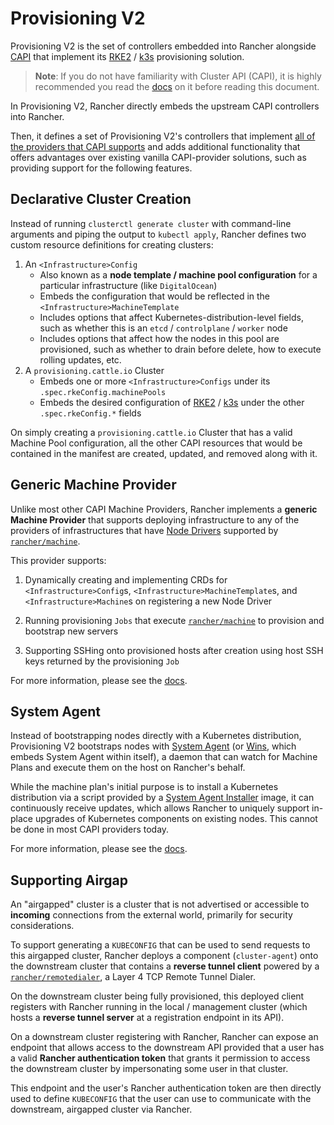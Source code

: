 # Provisioning V2

Provisioning V2 is the set of controllers embedded into Rancher alongside [CAPI](./capi/README.md) that implement its [RKE2](https://docs.rke2.io/) / [k3s](https://k3s.io/) provisioning solution.

> **Note**: If you do not have familiarity with Cluster API (CAPI), it is highly recommended you read the [docs](./capi/README.md) on it before reading this document.

In Provisioning V2, Rancher directly embeds the upstream CAPI controllers into Rancher.

Then, it defines a set of Provisioning V2's controllers that implement [all of the providers that CAPI supports](./capi/terminology.md) and adds additional functionality that offers advantages over existing vanilla CAPI-provider solutions, such as providing support for the following features.

## Declarative Cluster Creation

Instead of running `clusterctl generate cluster` with command-line arguments and piping the output to `kubectl apply`, Rancher defines two custom resource definitions for creating clusters:
1. An `<Infrastructure>Config`
    - Also known as a **node template / machine pool configuration** for a particular infrastructure (like `DigitalOcean`)
    - Embeds the configuration that would be reflected in the `<Infrastructure>MachineTemplate`
    - Includes options that affect Kubernetes-distribution-level fields, such as whether this is an `etcd` / `controlplane` / `worker` node
    - Includes options that affect how the nodes in this pool are provisioned, such as whether to drain before delete, how to execute rolling updates, etc.
2. A `provisioning.cattle.io` Cluster
    - Embeds one or more `<Infrastructure>Configs` under its `.spec.rkeConfig.machinePools`
    - Embeds the desired configuration of [RKE2](https://docs.rke2.io/) / [k3s](https://k3s.io/) under the other `.spec.rkeConfig.*` fields

On simply creating a `provisioning.cattle.io` Cluster that has a valid Machine Pool configuration, all the other CAPI resources that would be contained in the manifest are created, updated, and removed along with it.

## Generic Machine Provider

Unlike most other CAPI Machine Providers, Rancher implements a **generic Machine Provider** that supports deploying infrastructure to any of the providers of infrastructures that have [Node Drivers](https://github.com/rancher/machine/tree/master/drivers) supported by [`rancher/machine`](./repositories.md#rancher-machine).

This provider supports:

1. Dynamically creating and implementing CRDs for `<Infrastructure>Config`s, `<Infrastructure>MachineTemplate`s, and `<Infrastructure>Machine`s on registering a new Node Driver

2. Running provisioning `Jobs` that execute [`rancher/machine`](./machine.md) to provision and bootstrap new servers

3. Supporting SSHing onto provisioned hosts after creation using host SSH keys returned by the provisioning `Job`

For more information, please see the [docs](./generic_machine_provider.md).

## System Agent

Instead of bootstrapping nodes directly with a Kubernetes distribution, Provisioning V2 bootstraps nodes with [System Agent](./system_agent.md) (or [Wins](./wins.md), which embeds System Agent within itself), a daemon that can watch for Machine Plans and execute them on the host on Rancher's behalf.

While the machine plan's initial purpose is to install a Kubernetes distribution via a script provided by a [System Agent Installer](./system_agent_installer.md) image, it can continuously receive updates, which allows Rancher to uniquely support in-place upgrades of Kubernetes components on existing nodes. This cannot be done in most CAPI providers today.

For more information, please see the [docs](./system_agent.md).

## Supporting Airgap

An "airgapped" cluster is a cluster that is not advertised or accessible to **incoming** connections from the external world, primarily for security considerations.

To support generating a `KUBECONFIG` that can be used to send requests to this airgapped cluster, Rancher deploys a component (`cluster-agent`) onto the downstream cluster that contains a **reverse tunnel client** powered by a [`rancher/remotedialer`](https://github.com/rancher/remotedialer), a Layer 4 TCP Remote Tunnel Dialer.

On the downstream cluster being fully provisioned, this deployed client registers with Rancher running in the local / management cluster (which hosts a **reverse tunnel server** at a registration endpoint in its API).

On a downstream cluster registering with Rancher, Rancher can expose an endpoint that allows access to the downstream API provided that a user has a valid **Rancher authentication token** that grants it permission to access the downstream cluster by impersonating some user in that cluster.

This endpoint and the user's Rancher authentication token are then directly used to define `KUBECONFIG` that the user can use to communicate with the downstream, airgapped cluster via Rancher.